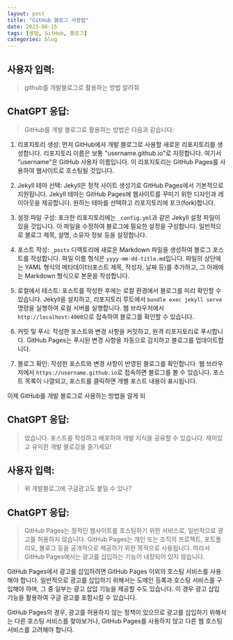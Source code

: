 ```yaml
---
layout: post
title: "GitHub 블로그 사용법"
date: 2023-06-15
tags: [용법, GitHub, 블로그]
categories: blog
---
```


## 사용자 입력:
> github를 개발블로그로 활용하는 방법 알려줘

## ChatGPT 응답:
> GitHub를 개발 블로그로 활용하는 방법은 다음과 같습니다:

1. 리포지토리 생성: 먼저 GitHub에서 개발 블로그로 사용할 새로운 리포지토리를 생성합니다. 리포지토리 이름은 보통 "username.github.io"로 지정합니다. 여기서 "username"은 GitHub 사용자 이름입니다. 이 리포지토리는 GitHub Pages를 사용하여 웹사이트로 호스팅될 것입니다.

2. Jekyll 테마 선택: Jekyll은 정적 사이트 생성기로 GitHub Pages에서 기본적으로 지원됩니다. Jekyll 테마는 GitHub Pages에 웹사이트를 꾸미기 위한 디자인과 레이아웃을 제공합니다. 원하는 테마를 선택하고 리포지토리에 포크(fork)합니다.

3. 설정 파일 구성: 포크한 리포지토리에는 `_config.yml`과 같은 Jekyll 설정 파일이 있을 것입니다. 이 파일을 수정하여 블로그에 필요한 설정을 구성합니다. 일반적으로 블로그 제목, 설명, 소유자 정보 등을 설정합니다.

4. 포스트 작성: `_posts` 디렉토리에 새로운 Markdown 파일을 생성하여 블로그 포스트를 작성합니다. 파일 이름 형식은 `yyyy-mm-dd-title.md`입니다. 파일의 상단에는 YAML 형식의 메타데이터(포스트 제목, 작성자, 날짜 등)를 추가하고, 그 아래에는 Markdown 형식으로 본문을 작성합니다.

5. 로컬에서 테스트: 포스트를 작성한 후에는 로컬 환경에서 블로그를 미리 확인할 수 있습니다. Jekyll을 설치하고, 리포지토리 루트에서 `bundle exec jekyll serve` 명령을 실행하여 로컬 서버를 실행합니다. 웹 브라우저에서 `http://localhost:4000`으로 접속하여 블로그를 확인할 수 있습니다.

6. 커밋 및 푸시: 작성한 포스트와 변경 사항을 커밋하고, 원격 리포지토리로 푸시합니다. GitHub Pages는 푸시된 변경 사항을 자동으로 감지하고 블로그를 업데이트합니다.

7. 블로그 확인: 작성한 포스트와 변경 사항이 반영된 블로그를 확인합니다. 웹 브라우저에서 `https://username.github.io`로 접속하면 블로그를 볼 수 있습니다. 포스트 목록이 나열되고, 포스트를 클릭하면 개별 포스트 내용이 표시됩니다.

이제 GitHub를 개발 블로그로 사용하는 방법을 알게 되

## ChatGPT 응답:
> 었습니다. 포스트를 작성하고 배포하여 개발 지식을 공유할 수 있습니다. 재미있고 유익한 개발 블로깅을 즐기세요!

## 사용자 입력:
> 위 개발블로그에 구글광고도 붙일 수 있나?

## ChatGPT 응답:
> GitHub Pages는 정적인 웹사이트를 호스팅하기 위한 서비스로, 일반적으로 광고를 허용하지 않습니다. GitHub Pages는 개인 또는 조직의 프로젝트, 포트폴리오, 블로그 등을 공개적으로 제공하기 위한 목적으로 사용됩니다. 따라서 GitHub Pages에서는 광고를 삽입하는 기능이 내장되어 있지 않습니다.

GitHub Pages에서 광고를 삽입하려면 GitHub Pages 이외의 호스팅 서비스를 사용해야 합니다. 일반적으로 광고를 삽입하기 위해서는 도메인 등록과 호스팅 서비스를 구입해야 하며, 그 중 일부는 광고 삽입 기능을 제공할 수도 있습니다. 이 경우 광고 삽입 기능을 활용하여 구글 광고를 포함시킬 수 있습니다. 

GitHub Pages의 경우, 광고를 허용하지 않는 정책이 있으므로 광고를 삽입하기 위해서는 다른 호스팅 서비스를 찾아보거나, GitHub Pages를 사용하지 않고 다른 웹 호스팅 서비스를 고려해야 합니다.

